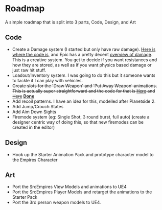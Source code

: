 Roadmap
==========


A simple roadmap that is split into 3 parts, Code, Design, and Art



Code
-------

* Create a Damage system (I started but only have raw damage).  [Here is where the code is](https://github.com/RoyAwesome/Empires2/blob/master/Source/Empires2/Public/BaseEmpiresWeapon.h#L11), and Epic has a pretty decent [overview of damage](https://www.unrealengine.com/blog/damage-in-ue4).  This is a creative system.  You get to decide if you want resistances and how they are stored, as well as if you want physics based damage or just raw hit stuff.  
* Loadout/Inventory system.  I was going to do this but it someone wants to tackle it I can play with vehicles.
* ~~Create slots for the 'Draw Weapon' and 'Put Away Weapon' animations.  This is actually super straightforward and the code for that is [Here](https://github.com/RoyAwesome/Empires2/blob/master/Source/Empires2/Public/BaseEmpiresWeapon.h#L50) and [Here](https://github.com/RoyAwesome/Empires2/blob/master/Source/Empires2/Private/Empires2Character.cpp#L157)~~ **[Done](https://github.com/RoyAwesome/Empires2/commit/f000b91bff59d3e1c04a7bead16fb05d83a3683e)**
* Add recoil patterns.  I have an idea for this, modelled after Planetside 2.  
* Add Jump/Crouch States
* Add Aim Down Sights
* Firemode system (eg: Single Shot, 3 round burst, full auto) (create a designer centric way of doing this, so that new firemodes can be created in the editor)

Design
---------

* Hook up the Starter Animation Pack and prototype character model to the Empires Character


Art
------------
* Port the SrcEmpires View Models and animations to UE4
* Port the SrcEmpires Player Models and retarget the animations to the Starter Pack
* Port the 3rd person weapon models to UE4.  


